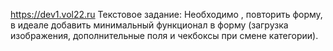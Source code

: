 https://dev1.vol22.ru
Текстовое задание: Необходимо , повторить форму, в идеале добавить минимальный функционал в форму (загрузка изображения, дополнительные поля и чекбоксы при смене категории).
